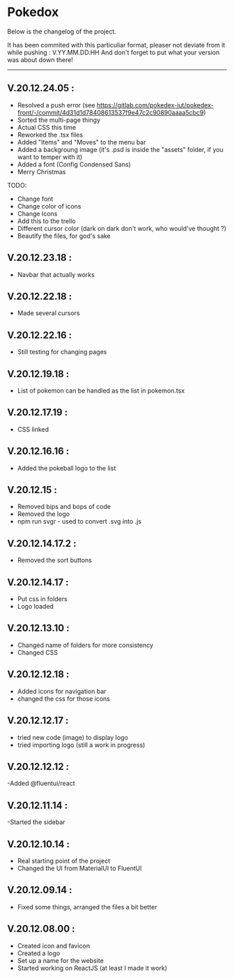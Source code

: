 # Pokedox

Below is the changelog of the project.

It has been commited with this particuliar format, pleaser not deviate from it while pushing :
V.YY.MM.DD.HH
And don't forget to put what your version was about down there!

---

## V.20.12.24.05 :

- Resolved a push error (see https://gitlab.com/pokedex-iut/pokedex-front/-/commit/4d31d1d78408613537f9e47c2c90890aaaa5cbc9)
- Sorted the multi-page thingy
- Actual CSS this time
- Reworked the .tsx files
- Added "Items" and "Moves" to the menu bar
- Added a backgroung image (it's .psd is inside the "assets" folder, if you want to temper with it)
- Added a font (Config Condensed Sans)
- Merry Christmas

TODO:
- Change font
- Change color of icons
- Change Icons
- Add this to the trello
- Different cursor color (dark on dark don't work, who would've thought ?)
- Beautify the files, for god's sake


## V.20.12.23.18 :

- Navbar that actually works

## V.20.12.22.18 :

- Made several cursors


## V.20.12.22.16 :

- Still testing for changing pages

## V.20.12.19.18 :

- List of pokemon can be handled as the list in pokemon.tsx

## V.20.12.17.19 :

- CSS linked

## V.20.12.16.16 :

- Added the pokeball logo to the list

## V.20.12.15 :

- Removed bips and bops of code
- Removed the logo
- npm run svgr - used to convert .svg into .js


## V.20.12.14.17.2 :

- Removed the sort buttons

## V.20.12.14.17 :

- Put css in folders
- Logo loaded

## V.20.12.13.10 :

- Changed name of folders for more consistency
- Changed CSS

## V.20.12.12.18 :

- Added icons for navigation bar
- changed the css for those icons

## V.20.12.12.17 :

- tried new code (image) to display logo
- tried importing logo (still a work in progress)

## V.20.12.12.12 :

-Added @fluentui/react

## V.20.12.11.14 :

-Started the sidebar

## V.20.12.10.14 :

- Real starting point of the project
- Changed the UI from MaterialUI to FluentUI

## V.20.12.09.14 :

- Fixed some things, arranged the files a bit better

## V.20.12.08.00 :

- Created icon and favicon
- Created a logo
- Set up a name for the website
- Started working on ReactJS (at least I made it work)







